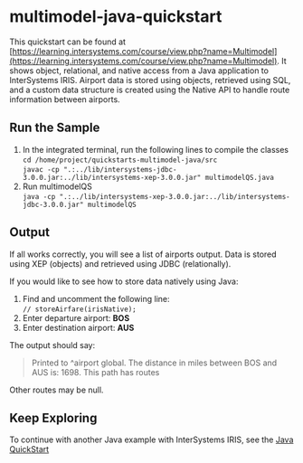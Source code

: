 # multimodel-java-quickstart

This quickstart can be found at [https://learning.intersystems.com/course/view.php?name=Multimodel](https://learning.intersystems.com/course/view.php?name=Multimodel). 
It shows object, relational, and native access from a Java application to InterSystems IRIS. Airport data is stored using objects, retrieved using SQL, and a custom data structure is created using the Native API to handle route information between airports.

## Run the Sample

1. In the integrated terminal, run the following lines to compile the classes  
`cd /home/project/quickstarts-multimodel-java/src`  
`javac -cp ".:../lib/intersystems-jdbc-3.0.0.jar:../lib/intersystems-xep-3.0.0.jar" multimodelQS.java`  
2. Run multimodelQS  
`java -cp ".:../lib/intersystems-xep-3.0.0.jar:../lib/intersystems-jdbc-3.0.0.jar" multimodelQS`  

## Output

If all works correctly, you will see a list of airports output. Data is stored using XEP (objects) and retrieved using JDBC (relationally).  

If you would like to see how to store data natively using Java:
1. Find and uncomment the following line:  
`// storeAirfare(irisNative);`
2. Enter departure airport: **BOS**
3. Enter destination airport: **AUS**

The output should say:  
>Printed to ^airport global. The distance in miles between BOS and AUS is: 1698. This path has routes

Other routes may be null.

## Keep Exploring

To continue with another Java example with InterSystems IRIS, see the [Java QuickStart](https://learning.intersystems.com/course/view.php?name=Java%20QS)